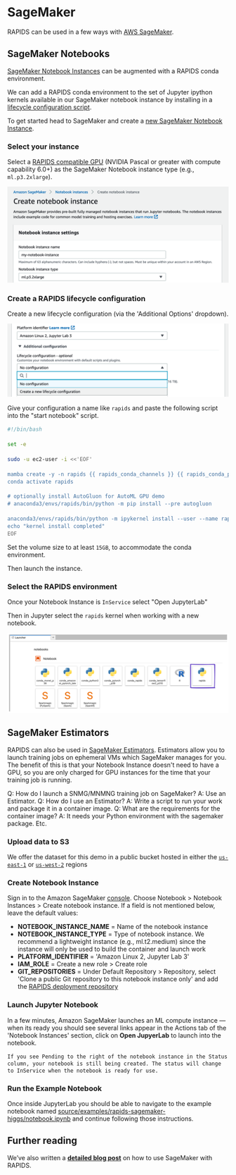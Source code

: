 # SageMaker

RAPIDS can be used in a few ways with [AWS SageMaker](https://aws.amazon.com/sagemaker/).

## SageMaker Notebooks

[SageMaker Notebook Instances](https://docs.aws.amazon.com/sagemaker/latest/dg/nbi.html) can be augmented with a RAPIDS conda environment.

We can add a RAPIDS conda environment to the set of Jupyter ipython kernels available in our SageMaker notebook instance by installing in a [lifecycle configuration script](https://docs.aws.amazon.com/sagemaker/latest/dg/notebook-lifecycle-config.html).

To get started head to SageMaker and create a [new SageMaker Notebook Instance](https://console.aws.amazon.com/sagemaker/home#/notebook-instances/create).

### Select your instance

Select a [RAPIDS compatible GPU](https://medium.com/dropout-analytics/which-gpus-work-with-rapids-ai-f562ef29c75f) (NVIDIA Pascal or greater with compute capability 6.0+) as the SageMaker Notebook instance type (e.g., `ml.p3.2xlarge`).

![Screenshot of the create new notebook screen with a ml.p3.2xlarge selected](../../images/sagemaker-create-notebook-instance.png)

### Create a RAPIDS lifecycle configuration

Create a new lifecycle configuration (via the 'Additional Options' dropdown).

![Screenshot of the create lifecycle configuration screen](../../images/sagemaker-create-lifecycle-configuration.png)

Give your configuration a name like `rapids` and paste the following script into the "start notebook" script.

```bash
#!/bin/bash

set -e

sudo -u ec2-user -i <<'EOF'

mamba create -y -n rapids {{ rapids_conda_channels }} {{ rapids_conda_packages }} ipykernel
conda activate rapids

# optionally install AutoGluon for AutoML GPU demo
# anaconda3/envs/rapids/bin/python -m pip install --pre autogluon

anaconda3/envs/rapids/bin/python -m ipykernel install --user --name rapids
echo "kernel install completed"
EOF
```

Set the volume size to at least `15GB`, to accommodate the conda environment.

Then launch the instance.

### Select the RAPIDS environment

Once your Notebook Instance is `InService` select "Open JupyterLab"

Then in Jupyter select the `rapids` kernel when working with a new notebook.

![Screenshot of Jupyter with the rapids kernel highlighted](../../images/sagemaker-choose-rapids-kernel.png)

## SageMaker Estimators

RAPIDS can also be used in [SageMaker Estimators](https://sagemaker.readthedocs.io/en/stable/api/training/estimators.html). Estimators allow you to launch training jobs on ephemeral VMs which SageMaker manages for you. The benefit of this is that your Notebook Instance doesn't need to have a GPU, so you are only charged for GPU instances for the time that your training job is running.

Q: How do I launch a SNMG/MNMNG training job on SageMaker? A: Use an Estimator.
Q: How do I use an Estimator? A: Write a script to run your work and package it in a container image.
Q: What are the requirements for the container image? A: It needs your Python environment with the sagemaker package.
Etc.

### Upload data to S3

We offer the dataset for this demo in a public bucket hosted in either the [`us-east-1`](https://s3.console.aws.amazon.com/s3/buckets/sagemaker-rapids-hpo-us-east-1/) or [`us-west-2`](https://s3.console.aws.amazon.com/s3/buckets/sagemaker-rapids-hpo-us-west-2/) regions

### Create Notebook Instance

Sign in to the Amazon SageMaker [console](https://console.aws.amazon.com/sagemaker/). Choose Notebook > Notebook Instances > Create notebook instance. If a field is not mentioned below, leave the default values:

- **NOTEBOOK_INSTANCE_NAME** = Name of the notebook instance
- **NOTEBOOK_INSTANCE_TYPE** = Type of notebook instance. We recommend a lightweight instance (e.g., ml.t2.medium) since the instance will only be used to build the container and launch work
- **PLATFORM_IDENTIFIER** = 'Amazon Linux 2, Jupyter Lab 3'
- **IAM_ROLE** = Create a new role > Create role
- **GIT_REPOSITORIES** = Under Default Repository > Repository, select 'Clone a public Git repository to this notebook instance only' and add the [RAPIDS deployment repository](https://github.com/rapidsai/deployment)

### Launch Jupyter Notebook

In a few minutes, Amazon SageMaker launches an ML compute instance — when its ready you should see several links appear in the Actions tab of the 'Notebook Instances' section, click on **Open JupyerLab** to launch into the notebook.

```{note}
If you see Pending to the right of the notebook instance in the Status column, your notebook is still being created. The status will change to InService when the notebook is ready for use.
```

### Run the Example Notebook

Once inside JupyterLab you should be able to navigate to the example notebook named [source/examples/rapids-sagemaker-higgs/notebook.ipynb](/examples/rapids-sagemaker-higgs/notebook) and continue following those instructions.

## Further reading

We’ve also written a **[detailed blog post](https://medium.com/rapids-ai/running-rapids-experiments-at-scale-using-amazon-sagemaker-d516420f165b)** on how to use SageMaker with RAPIDS.

```{relatedexamples}

```
